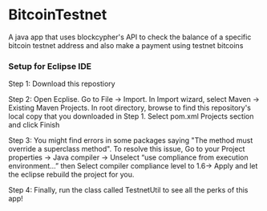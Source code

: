 # BitcoinTestnet
A java app that uses blockcypher's API to check the balance of a specific bitcoin testnet address and also make a payment using testnet bitcoins

### Setup for Eclipse IDE

Step 1: Download this repostiory

Step 2: Open Ecplise. Go to File -> Import. In Import wizard, select Maven -> Existing Maven Projects. In root directory, browse to find this repository's local copy that you downloaded in Step 1. Select pom.xml Projects section and click Finish

Step 3: You might find errors in some packages saying "The method must override a superclass method". To resolve this issue, Go to your Project properties -> Java compiler -> Unselect “use compliance from execution environment…” then Select compiler compliance level to 1.6-> Apply and let the eclipse rebuild the project for you.

Step 4: Finally, run the class called TestnetUtil to see all the perks of this app!
